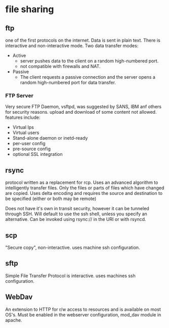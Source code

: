 # file sharing

## ftp

one of the first protocols on the internet. Data is sent in plain text.
There is interactive and non-interactive mode.
Two data transfer modes:
* Active
  * server pushes data to the client on a random high-numbered port.
  * not compatible with firewalls and NAT.
* Passive
  * The client requests a passive connection and the server opens a random high-numbered port for data transfer.

### FTP Server

Very secure FTP Daemon, vsftpd, was suggested by SANS, IBM anf others for security reasons.
upload and download of some content not allowed.
features include:
* Virtual Ips
* Virtual users
* Stand-alone daemon or inetd-ready
* per-user config
* pre-source config
* optional SSL integration

## rsync

protocol written as a replacement for rcp. Uses an advanced algorithm to intelligently transfer files.
Only the files or parts of files which have changed are copied. Uses delta encoding and requires the source and destination to be specified (either or both may be remote)

Does not have it's own in transit security, however it can be tunneled through SSH.
Will default to use the ssh shell, unless you specify an alternative.
Can be invoked using rsync:// in the URI or with rsyncd.

## scp

"Secure copy", non-interactive.
uses machine ssh configuration.

## sftp

Simple File Transfer Protocol is interactive.
uses machines ssh configuration.

## WebDav

An extension to HTTP for r/w access to resources and is available on most OS's.
Must be enabled in the webserver configuration, mod_dav module in apache.
